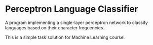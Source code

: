 # Perceptron Language Classifier

A program implementing a single-layer perceptron network to classify languages based on their character frequencies.  

This is a simple task solution for Machine Learning course.
